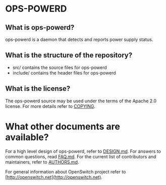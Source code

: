 OPS-POWERD
==========

What is ops-powerd?
-------------------
ops-powerd is a daemon that detects and reports power supply status.

What is the structure of the repository?
----------------------------------------
* src/ contains the source files for ops-powerd
* include/ contains the header files for ops-powerd

What is the license?
--------------------
The ops-powerd source may be used under the terms of the Apache 2.0 license. For more details refer to [COPYING](COPYING).

What other documents are available?
===================================
For a high level design of ops-powerd, refer to [DESIGN.md](DESIGN.md).
For answers to common questions, read [FAQ.md](FAQ.md).
For the current list of contributors and maintainers, refer to [AUTHORS.md](AUTHORS.md).

For general information about OpenSwitch project refer to [http://openswitch.net](http://openswitch.net).
